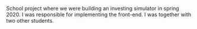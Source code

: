 School project where we were building an investing simulator in spring 2020. I was responsible for implementing the front-end. I was together with two other students.
